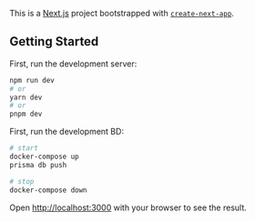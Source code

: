 This is a [Next.js](https://nextjs.org/) project bootstrapped with [`create-next-app`](https://github.com/vercel/next.js/tree/canary/packages/create-next-app).

## Getting Started

First, run the development server:

```bash
npm run dev
# or
yarn dev
# or
pnpm dev
```
First, run the development BD:

```bash
# start
docker-compose up
prisma db push

# stop
docker-compose down
```

Open [http://localhost:3000](http://localhost:3000) with your browser to see the result.